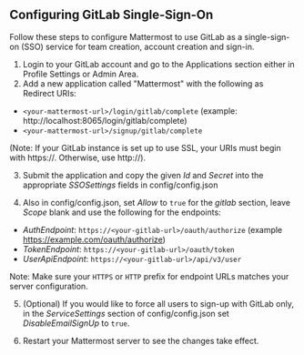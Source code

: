 ## Configuring GitLab Single-Sign-On

Follow these steps to configure Mattermost to use GitLab as a single-sign-on (SSO) service for team creation, account creation and sign-in.

1. Login to your GitLab account and go to the Applications section either in Profile Settings or Admin Area.
2. Add a new application called "Mattermost" with the following as Redirect URIs:
  * `<your-mattermost-url>/login/gitlab/complete` (example: http://localhost:8065/login/gitlab/complete)
  * `<your-mattermost-url>/signup/gitlab/complete`
  
  (Note: If your GitLab instance is set up to use SSL, your URIs must begin with https://. Otherwise, use http://).

3. Submit the application and copy the given _Id_ and _Secret_ into the appropriate _SSOSettings_ fields in config/config.json

4. Also in config/config.json, set _Allow_ to `true` for the _gitlab_ section, leave _Scope_ blank and use the following for the endpoints:
  * _AuthEndpoint_: `https://<your-gitlab-url>/oauth/authorize` (example https://example.com/oauth/authorize)  
  * _TokenEndpoint_: `https://<your-gitlab-url>/oauth/token`  
  * _UserApiEndpoint_: `https://<your-gitlab-url>/api/v3/user`  
  
  Note: Make sure your `HTTPS` or `HTTP` prefix for endpoint URLs matches your server configuration. 

5. (Optional) If you would like to force all users to sign-up with GitLab only, in the _ServiceSettings_ section of config/config.json set _DisableEmailSignUp_ to `true`.

6. Restart your Mattermost server to see the changes take effect.
